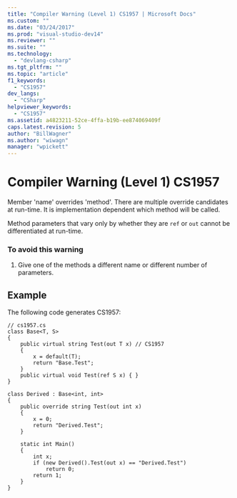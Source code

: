 ```yaml
---
title: "Compiler Warning (Level 1) CS1957 | Microsoft Docs"
ms.custom: ""
ms.date: "03/24/2017"
ms.prod: "visual-studio-dev14"
ms.reviewer: ""
ms.suite: ""
ms.technology: 
  - "devlang-csharp"
ms.tgt_pltfrm: ""
ms.topic: "article"
f1_keywords: 
  - "CS1957"
dev_langs: 
  - "CSharp"
helpviewer_keywords: 
  - "CS1957"
ms.assetid: a4823211-52ce-4ffa-b19b-ee874069409f
caps.latest.revision: 5
author: "BillWagner"
ms.author: "wiwagn"
manager: "wpickett"
---
```

# Compiler Warning (Level 1) CS1957
Member 'name' overrides 'method'. There are multiple override candidates at run-time. It is implementation dependent which method will be called.  
  
 Method parameters that vary only by whether they are `ref` or `out` cannot be differentiated at run-time.  
  
### To avoid this warning  
  
1.  Give one of the methods a different name or different number of parameters.  
  
## Example  
 The following code generates CS1957:  
  
```  
// cs1957.cs  
class Base<T, S>  
{  
    public virtual string Test(out T x) // CS1957  
    {  
        x = default(T);  
        return "Base.Test";  
    }  
    public virtual void Test(ref S x) { }  
}  
  
class Derived : Base<int, int>  
{  
    public override string Test(out int x)  
    {  
        x = 0;  
        return "Derived.Test";  
    }  
  
    static int Main()  
    {  
        int x;  
        if (new Derived().Test(out x) == "Derived.Test")  
            return 0;  
        return 1;  
    }  
}  
```